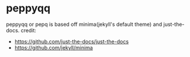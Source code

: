 # peppyqq
peppyqq or pepq is based off minima(jekyll's default theme) and just-the-docs.
credit:
* https://github.com/just-the-docs/just-the-docs
* https://github.com/jekyll/minima
